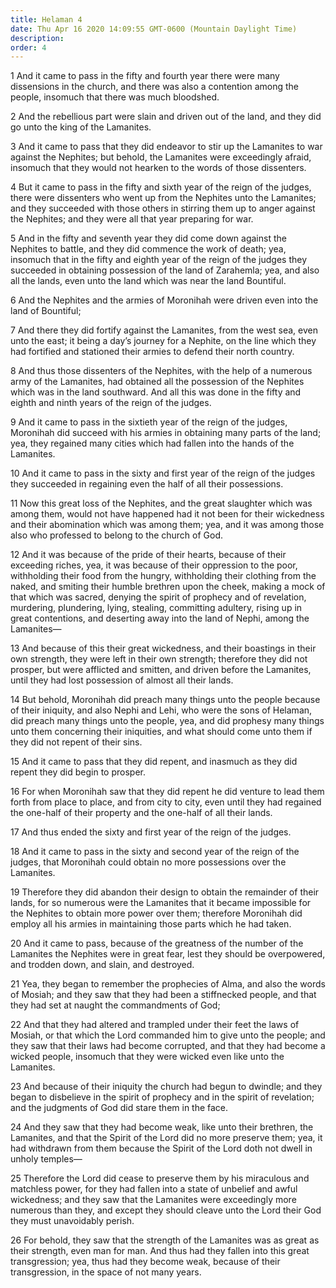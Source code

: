 ```yaml
---
title: Helaman 4
date: Thu Apr 16 2020 14:09:55 GMT-0600 (Mountain Daylight Time)
description: 
order: 4
---
```


<p>
  1 And it came to pass in the fifty and fourth year there were many dissensions
  in the church, and there was also a contention among the people, insomuch that
  there was much bloodshed.
</p>
<p>
  2 And the rebellious part were slain and driven out of the land, and they did
  go unto the king of the Lamanites.
</p>
<p>
  3 And it came to pass that they did endeavor to stir up the Lamanites to war
  against the Nephites; but behold, the Lamanites were exceedingly afraid,
  insomuch that they would not hearken to the words of those dissenters.
</p>
<p>
  4 But it came to pass in the fifty and sixth year of the reign of the judges,
  there were dissenters who went up from the Nephites unto the Lamanites; and
  they succeeded with those others in stirring them up to anger against the
  Nephites; and they were all that year preparing for war.
</p>
<p>
  5 And in the fifty and seventh year they did come down against the Nephites to
  battle, and they did commence the work of death; yea, insomuch that in the
  fifty and eighth year of the reign of the judges they succeeded in obtaining
  possession of the land of Zarahemla; yea, and also all the lands, even unto
  the land which was near the land Bountiful.
</p>
<p>
  6 And the Nephites and the armies of Moronihah were driven even into the land
  of Bountiful;
</p>
<p>
  7 And there they did fortify against the Lamanites, from the west sea, even
  unto the east; it being a day&#x2019;s journey for a Nephite, on the line
  which they had fortified and stationed their armies to defend their north
  country.
</p>
<p>
  8 And thus those dissenters of the Nephites, with the help of a numerous army
  of the Lamanites, had obtained all the possession of the Nephites which was in
  the land southward. And all this was done in the fifty and eighth and ninth
  years of the reign of the judges.
</p>
<p>
  9 And it came to pass in the sixtieth year of the reign of the judges,
  Moronihah did succeed with his armies in obtaining many parts of the land;
  yea, they regained many cities which had fallen into the hands of the
  Lamanites.
</p>
<p>
  10 And it came to pass in the sixty and first year of the reign of the judges
  they succeeded in regaining even the half of all their possessions.
</p>
<p>
  11 Now this great loss of the Nephites, and the great slaughter which was
  among them, would not have happened had it not been for their wickedness and
  their abomination which was among them; yea, and it was among those also who
  professed to belong to the church of God.
</p>
<p>
  12 And it was because of the pride of their hearts, because of their exceeding
  riches, yea, it was because of their oppression to the poor, withholding their
  food from the hungry, withholding their clothing from the naked, and smiting
  their humble brethren upon the cheek, making a mock of that which was sacred,
  denying the spirit of prophecy and of revelation, murdering, plundering,
  lying, stealing, committing adultery, rising up in great contentions, and
  deserting away into the land of Nephi, among the Lamanites&#x2014;
</p>
<p>
  13 And because of this their great wickedness, and their boastings in their
  own strength, they were left in their own strength; therefore they did not
  prosper, but were afflicted and smitten, and driven before the Lamanites,
  until they had lost possession of almost all their lands.
</p>
<p>
  14 But behold, Moronihah did preach many things unto the people because of
  their iniquity, and also Nephi and Lehi, who were the sons of Helaman, did
  preach many things unto the people, yea, and did prophesy many things unto
  them concerning their iniquities, and what should come unto them if they did
  not repent of their sins.
</p>
<p>
  15 And it came to pass that they did repent, and inasmuch as they did repent
  they did begin to prosper.
</p>
<p>
  16 For when Moronihah saw that they did repent he did venture to lead them
  forth from place to place, and from city to city, even until they had regained
  the one-half of their property and the one-half of all their lands.
</p>
<p>17 And thus ended the sixty and first year of the reign of the judges.</p>
<p>
  18 And it came to pass in the sixty and second year of the reign of the
  judges, that Moronihah could obtain no more possessions over the Lamanites.
</p>
<p>
  19 Therefore they did abandon their design to obtain the remainder of their
  lands, for so numerous were the Lamanites that it became impossible for the
  Nephites to obtain more power over them; therefore Moronihah did employ all
  his armies in maintaining those parts which he had taken.
</p>
<p>
  20 And it came to pass, because of the greatness of the number of the
  Lamanites the Nephites were in great fear, lest they should be overpowered,
  and trodden down, and slain, and destroyed.
</p>
<p>
  21 Yea, they began to remember the prophecies of Alma, and also the words of
  Mosiah; and they saw that they had been a stiffnecked people, and that they
  had set at naught the commandments of God;
</p>
<p>
  22 And that they had altered and trampled under their feet the laws of Mosiah,
  or that which the Lord commanded him to give unto the people; and they saw
  that their laws had become corrupted, and that they had become a wicked
  people, insomuch that they were wicked even like unto the Lamanites.
</p>
<p>
  23 And because of their iniquity the church had begun to dwindle; and they
  began to disbelieve in the spirit of prophecy and in the spirit of revelation;
  and the judgments of God did stare them in the face.
</p>
<p>
  24 And they saw that they had become weak, like unto their brethren, the
  Lamanites, and that the Spirit of the Lord did no more preserve them; yea, it
  had withdrawn from them because the Spirit of the Lord doth not dwell in
  unholy temples&#x2014;
</p>
<p>
  25 Therefore the Lord did cease to preserve them by his miraculous and
  matchless power, for they had fallen into a state of unbelief and awful
  wickedness; and they saw that the Lamanites were exceedingly more numerous
  than they, and except they should cleave unto the Lord their God they must
  unavoidably perish.
</p>
<p>
  26 For behold, they saw that the strength of the Lamanites was as great as
  their strength, even man for man. And thus had they fallen into this great
  transgression; yea, thus had they become weak, because of their transgression,
  in the space of not many years.
</p>
